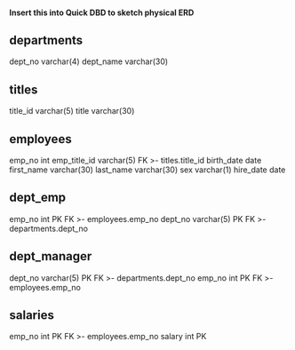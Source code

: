 
#### Insert this into Quick DBD to sketch physical ERD

departments
--
dept_no varchar(4)
dept_name varchar(30)

titles
--
title_id varchar(5)
title varchar(30)

employees
--
emp_no int
emp_title_id varchar(5) FK >- titles.title_id
birth_date date
first_name varchar(30)
last_name varchar(30)
sex varchar(1)
hire_date date

dept_emp
--
emp_no int PK FK >- employees.emp_no
dept_no varchar(5) PK FK >- departments.dept_no

dept_manager
--
dept_no varchar(5) PK FK >- departments.dept_no
emp_no int PK FK >- employees.emp_no

salaries
--
emp_no int PK FK >- employees.emp_no
salary int PK

